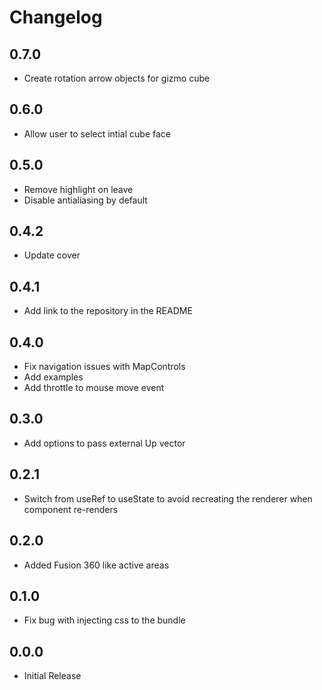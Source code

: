 Changelog
=========

0.7.0
---
* Create rotation arrow objects for gizmo cube

0.6.0
---
* Allow user to select intial cube face

0.5.0
---
* Remove highlight on leave
* Disable antialiasing by default

0.4.2
---
* Update cover

0.4.1
---
* Add link to the repository in the README

0.4.0
---
* Fix navigation issues with MapControls
* Add examples
* Add throttle to mouse move event

0.3.0
---
* Add options to pass external Up vector

0.2.1
---
* Switch from useRef to useState to avoid recreating the renderer when component re-renders

0.2.0
---
* Added Fusion 360 like active areas

0.1.0
---
* Fix bug with injecting css to the bundle

0.0.0
---
* Initial Release
